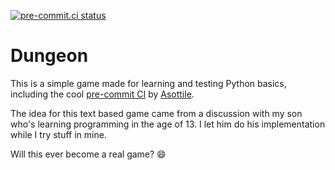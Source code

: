 [![pre-commit.ci status](https://results.pre-commit.ci/badge/github/spidermila/dungeon/main.svg)](https://pre-commit.com/)

# Dungeon

This is a simple game made for learning and testing Python basics, including the cool [pre-commit CI](https://results.pre-commit.ci/) by [Asottile](https://github.com/asottile).

The idea for this text based game came from a discussion with my son who's learning programming in the age of 13. I let him do his implementation while I try stuff in mine.

Will this ever become a real game? 😄

